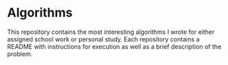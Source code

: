 # Algorithms

This repository contains the most interesting algorithms I wrote for either assigned school work or personal study. Each repository contains a README with instructions for execution as well as a brief description of the problem.



